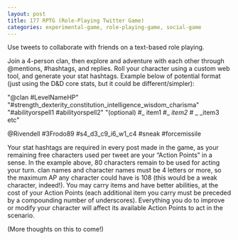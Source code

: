 ```yaml
---
layout: post
title: 177 RPTG (Role-Playing Twitter Game)
categories: experimental-game, role-playing-game, social-game
---
```

Use tweets to collaborate with friends on a text-based role playing.

Join a 4-person clan, then explore and adventure with each other through @mentions, #hashtags, and replies.  Roll your character using a custom web tool, and generate your stat hashtags.  Example below of potential format (just using the D&D core stats, but it could be different/simpler):

"@clan #LevelNameHP"
"#strength_dexterity_constitution_intelligence_wisdom_charisma"
"#abilityorspell1 #abilityorspell2"
"(optional) #_ item1 #_ _item2 #_ _ _item3 etc"

@Rivendell #3Frodo89 #s4_d3_c9_i6_w1_c4 #sneak #forcemissile

Your stat hashtags are required in every post made in the game, as your remaining free characters used per tweet are your “Action Points” in a sense.  In the example above, 80 characters remain to be used for acting your turn.  clan names and character names must be 4 letters or more, so the maximum AP any character could have is 108 (this would be a weak character, indeed!).   You may carry items and have better abilities, at the cost of your Action Points (each additional item you carry must be preceded by a compounding number of underscores).  Everything you do to improve or modify your character will affect its available Action Points to act in the scenario.

(More thoughts on this to come!)

